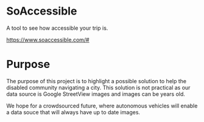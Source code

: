 # SoAccessible
A tool to see how accessible your trip is.

https://www.soaccessible.com/#

# Purpose 
The purpose of this project is to highlight a possible solution to help the disabled community navigating a city. This solution is not practical as our data source is Google StreetView images and images can be years old. 

We hope for a crowdsourced future, where autonomous vehicles will enable a data souce that will always have up to date images. 

